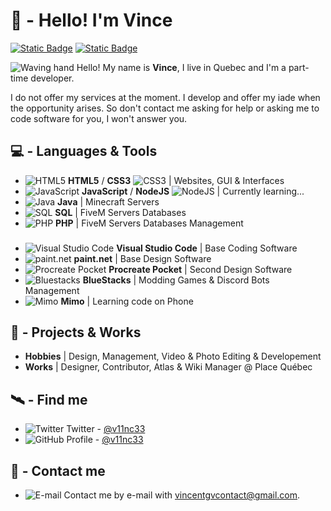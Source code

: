 # 💎 - Hello! I'm Vince
[![Static Badge](https://img.shields.io/badge/%40v11nc33-444?logo=github&logoColor=white)](https://github.com/v11nc33)
[![Static Badge](https://img.shields.io/badge/%40v11nc33-1da1f2?logo=twitter&logoColor=white)](https://twitter.com/v11nc33)

![Waving hand](https://media.discordapp.net/attachments/1133904515570094241/1135721230037688360/Sans_titre.png "Waving hand") Hello! My name is **Vince**, I live in Quebec and I'm a part-time developer.

I do not offer my services at the moment. I develop and offer my iade when the opportunity arises. So don't contact me asking for help or asking me to code software for you, I won't answer you.

## 💻 - Languages & Tools
- ![HTML5](https://media.discordapp.net/attachments/1133904515570094241/1135711251352277062/html_16x16.png "HTML5") **HTML5** / **CSS3** ![CSS3](https://media.discordapp.net/attachments/1133904515570094241/1135714399580069898/Sans_titre.png "CSS3") | Websites, GUI & Interfaces 
- ![JavaScript](https://media.discordapp.net/attachments/1133904515570094241/1135711751892107367/javascript_16x16.png "JavaScript") **JavaScript** / **NodeJS** ![NodeJS](https://media.discordapp.net/attachments/1133904515570094241/1135715234817003570/Sans_titre.png "NodeJS") | Currently learning...
- ![Java](https://media.discordapp.net/attachments/1133904515570094241/1135712552815435776/java_16x16.png "Java") **Java** | Minecraft Servers
- ![SQL](https://media.discordapp.net/attachments/1133904515570094241/1135713579367145482/Sans_titre.png "SQL") **SQL** | FiveM Servers Databases
- ![PHP](https://media.discordapp.net/attachments/1133904515570094241/1135713835949494364/php_16x16.png "PHP") **PHP** | FiveM Servers Databases Management
###
- ![Visual Studio Code](https://media.discordapp.net/attachments/1133904515570094241/1135717351782875146/Sans_titre.png "Visual Studio Code") **Visual Studio Code** | Base Coding Software
- ![paint.net](https://media.discordapp.net/attachments/1133904515570094241/1135717945453051904/Sans_titre.png "paint.net") **paint.net** | Base Design Software
- ![Procreate Pocket](https://media.discordapp.net/attachments/1133904515570094241/1135718552930885632/Sans_titre.png "Procreate Pocket") **Procreate Pocket** | Second Design Software
- ![Bluestacks](https://media.discordapp.net/attachments/1133904515570094241/1135720068559413319/Sans_titre.png "Bluestacks") **BlueStacks** | Modding Games & Discord Bots Management
- ![Mimo](https://media.discordapp.net/attachments/1133904515570094241/1135719572247417033/Sans_titre.png "Mimo") **Mimo** | Learning code on Phone

## 💼 - Projects & Works
- **Hobbies** | Design, Management, Video & Photo Editing & Developement
- **Works** | Designer, Contributor, Atlas & Wiki Manager @ Place Québec

## 🛰️ - Find me

 - ![Twitter](https://media.discordapp.net/attachments/1133904515570094241/1135723017805254726/Sans_titre.png "Twitter") Twitter - [@v11nc33](https://twitter.com/v11nc33)
 - ![GitHub](https://media.discordapp.net/attachments/1133904515570094241/1135723243802722364/Sans_titre.png "GitHub") Profile - [@v11nc33](https://github.com/v11nc33)

## 📡 - Contact me
 - ![E-mail](https://media.discordapp.net/attachments/1133904515570094241/1135724055018877048/Sans_titre.png "E-mail") Contact me by e-mail with [vincentgvcontact@gmail.com](vincentgvcontact@gmail.com).
